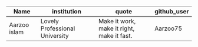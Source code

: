 |Name|institution|quote|github_user|
|----|-----|-------|---------------|
|Aarzoo islam|Lovely Professional University|Make it work, make it right, make it fast.|Aarzoo75